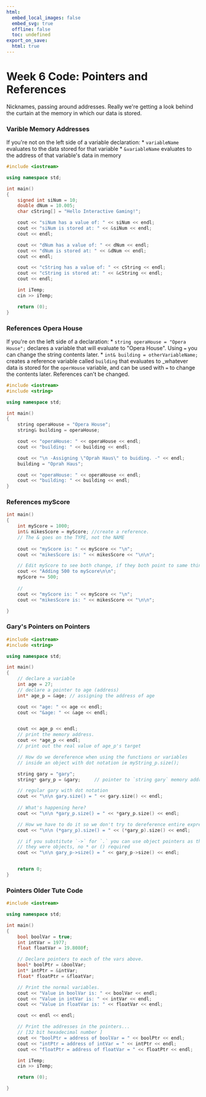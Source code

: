 ```yaml
---
html:
  embed_local_images: false
  embed_svg: true
  offline: false
  toc: undefined
export_on_save:
  html: true
---
```

# Week 6 Code: Pointers and References

Nicknames, passing around addresses. Really we're getting a look behind the curtain at the memory in which our data is stored.

### Varible Memory Addresses

If you're not on the left side of a variable declaration:
    * `variableName` evaluates to the data stored for that variable
    * `&variableName` evaluates to the address of that variable's data in memory

```cpp
#include <iostream>

using namespace std;

int main()
{
    signed int siNum = 10;
    double dNum = 10.005;
    char cString[] = "Hello Interactive Gaming!";

    cout << "siNum has a value of: " << siNum << endl;
    cout << "siNum is stored at: " << &siNum << endl;
    cout << endl;

    cout << "dNum has a value of: " << dNum << endl;
    cout << "dNum is stored at: " << &dNum << endl;
    cout << endl;

    cout << "cString has a value of: " << cString << endl;
    cout << "cString is stored at: " << &cString << endl;
    cout << endl;

    int iTemp;
    cin >> iTemp;

    return (0);
}
```

### References Opera House

If you're on the left side of a declaration:
    * `string operaHouse = "Opera House";` declares a variable that will evaluate to "Opera House". Using `=` you can change the string contents later.
    * `int& building = otherVariableName;` creates a reference variable called `building` that evaluates to _whatever data is stored for the `operHouse` variable, and can be used with `=` to change the contents later.
References can't be changed.

```cpp
#include <iostream>
#include <string>

using namespace std;

int main()
{
    string operaHouse = "Opera House"; 
    string& building = operaHouse;

    cout << "operaHouse: " << operaHouse << endl;
    cout << "building: " << building << endl;

    cout << "\n -Assigning \"Oprah Haus\" to buiding. -" << endl;
    building = "Oprah Haus";

    cout << "operaHouse: " << operaHouse << endl;
    cout << "building: " << building << endl;
}
```

### References myScore

```cpp
int main()
{
	int myScore = 1000;
	int& mikesScore = myScore; //create a reference. 
	// The & goes on the TYPE, not the NAME
	
	cout << "myScore is: " << myScore << "\n";
	cout << "mikesScore is: " << mikesScore << "\n\n";

	// Edit myScore to see both change, if they both point to same thing.
	cout << "Adding 500 to myScore\n\n";
    myScore += 500;						 
	
	// 
	cout << "myScore is: " << myScore << "\n";
	cout << "mikesScore is: " << mikesScore << "\n\n";

}
```

### Gary's Pointers on Pointers

```cpp
#include <iostream>
#include <string>

using namespace std;

int main()
{
	// declare a variable
	int age = 27;
	// declare a pointer to age (address)
	int* age_p = &age; // assigning the address of age

	cout << "age: " << age << endl;
	cout << "&age: " << &age << endl;


	cout << age_p << endl;
	// print the memory address.
	cout << *age_p << endl;
	// print out the real value of age_p's target

    // How do we dereference when using the functions or variables
    // inside an object with dot notation ie myString_p.size();

	string gary = "gary";
	string* gary_p = &gary;     // pointer to `string gary` memory address

    // regular gary with dot notation
	cout << "\n\n gary.size() = " << gary.size() << endl;
    
    // What's happening here?
    cout << "\n\n *gary_p.size() = " << *gary_p.size() << endl;

    // How we have to do it so we don't try to dereference entire expression
	cout << "\n\n (*gary_p).size() = " << (*gary_p).size() << endl;

    // if you substitute `->` for `.` you can use object pointers as though
    // they were objects, no * or () required
	cout << "\n\n gary_p->size() = " << gary_p->size() << endl;


	return 0;
}
```

### Pointers Older Tute Code

```cpp
#include <iostream>

using namespace std;

int main()
{
    bool boolVar = true;
    int intVar = 1977;
    float floatVar = 19.8080f;

    // Declare pointers to each of the vars above.
    bool* boolPtr = &boolVar;
    int* intPtr = &intVar;
    float* floatPtr = &floatVar;

    // Print the normal variables.
    cout << "Value in boolVar is: " << boolVar << endl;
    cout << "Value in intVar is: " << intVar << endl;
    cout << "Value in floatVar is: " << floatVar << endl;

    cout << endl << endl;

    // Print the addresses in the pointers...
    // [32 bit hexadecimal number ]
    cout << "boolPtr = address of boolVar = " << boolPtr << endl;
    cout << "intPtr = address of intVar = " << intPtr << endl;
    cout << "floatPtr = address of floatVar = " << floatPtr << endl;

    int iTemp;
    cin >> iTemp;

    return (0);

}

```